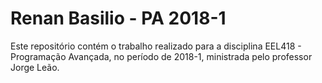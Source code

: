 # Renan Basilio - PA 2018-1
Este repositório contém o trabalho realizado para a disciplina EEL418 - Programação Avançada, no período de 2018-1, ministrada pelo professor Jorge Leão.
